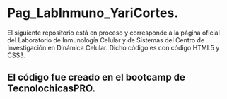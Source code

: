 # Pag_LabInmuno_YariCortes.
El siguiente repositorio está en proceso y corresponde a la página oficial del Laboratorio de Inmunología Celular y de Sistemas del Centro de Investigación en Dinámica Celular. Dicho código es con código HTML5 y CSS3.

## El código fue creado en el bootcamp de TecnolochicasPRO.
